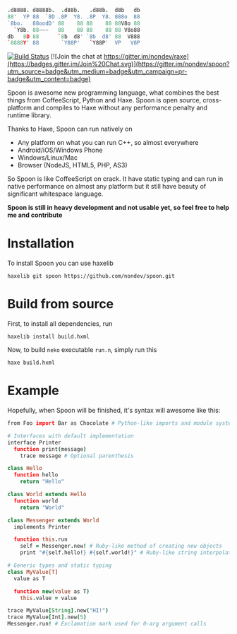 ```coffee
.d8888. d8888b.  .d88b.   .d88b.  d8b   db
88'  YP 88  `8D .8P  Y8. .8P  Y8. 888o  88
`8bo.   88oodD' 88    88 88    88 88V8o 88
  `Y8b. 88~~~   88    88 88    88 88 V8o88
db   8D 88      `8b  d8' `8b  d8' 88  V888
`8888Y' 88       `Y88P'   `Y88P'  VP   V8P
```


[![Build Status](https://travis-ci.org/nondev/spoon.svg)](https://travis-ci.org/nondev/spoon) [![Join the chat at https://gitter.im/nondev/raxe](https://badges.gitter.im/Join%20Chat.svg)](https://gitter.im/nondev/spoon?utm_source=badge&utm_medium=badge&utm_campaign=pr-badge&utm_content=badge)

Spoon is awesome new programming language, what combines the best things from CoffeeScript, Python and Haxe. Spoon is open source, cross-platform and compiles to Haxe without any performance penalty and runtime library.

Thanks to Haxe, Spoon can run natively on

  * Any platform on what you can run C++, so almost everywhere
  * Android/iOS/Windows Phone
  * Windows/Linux/Mac
  * Browser (NodeJS, HTML5, PHP, AS3)

So Spoon is like CoffeeScript on crack. It have static typing and can run in native performance on almost any platform but it still have beauty of significant whitespace language.

**Spoon is still in heavy development and not usable yet, so feel free to help me and contribute**

# Installation

To install Spoon you can use haxelib

```
haxelib git spoon https://github.com/nondev/spoon.git
```

# Build from source

First, to install all dependencies, run

```
haxelib install build.hxml
```

Now, to build `neko` executable `run.n`, simply run this

```
haxe build.hxml
```

# Example

Hopefully, when Spoon will be finished, it's syntax will awesome like this:

```coffee
from Foo import Bar as Chocolate # Python-like imports and module system

# Interfaces with default implementation
interface Printer
  function print(message)
    trace message # Optional parenthesis

class Hello
  function hello
    return "Hello"

class World extends Hello
  function world
    return "World"

class Messenger extends World
  implements Printer

  function this.run
    self = Messenger.new! # Ruby-like method of creating new objects
    print "#{self.hello!} #{self.world!}" # Ruby-like string interpolation

# Generic types and static typing
class MyValue[T]
  value as T

  function new(value as T)
    this.value = value

trace MyValue[String].new("HI!")
trace MyValue[Int].new(5)
Messenger.run! # Exclamation mark used for 0-arg argument calls
```
